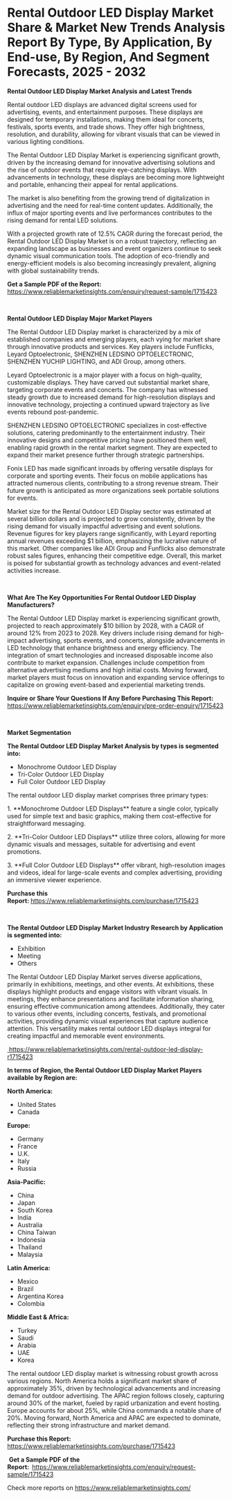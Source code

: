 <p><h1>Rental Outdoor LED Display Market Share & Market New Trends Analysis Report By Type, By Application, By End-use, By Region, And Segment Forecasts, 2025 - 2032</h1></p><p><strong>Rental Outdoor LED Display Market Analysis and Latest Trends</strong></p>
<p><p>Rental outdoor LED displays are advanced digital screens used for advertising, events, and entertainment purposes. These displays are designed for temporary installations, making them ideal for concerts, festivals, sports events, and trade shows. They offer high brightness, resolution, and durability, allowing for vibrant visuals that can be viewed in various lighting conditions.</p><p>The Rental Outdoor LED Display Market is experiencing significant growth, driven by the increasing demand for innovative advertising solutions and the rise of outdoor events that require eye-catching displays. With advancements in technology, these displays are becoming more lightweight and portable, enhancing their appeal for rental applications. </p><p>The market is also benefiting from the growing trend of digitalization in advertising and the need for real-time content updates. Additionally, the influx of major sporting events and live performances contributes to the rising demand for rental LED solutions. </p><p>With a projected growth rate of 12.5% CAGR during the forecast period, the Rental Outdoor LED Display Market is on a robust trajectory, reflecting an expanding landscape as businesses and event organizers continue to seek dynamic visual communication tools. The adoption of eco-friendly and energy-efficient models is also becoming increasingly prevalent, aligning with global sustainability trends.</p></p>
<p><strong>Get a Sample PDF of the Report:&nbsp;</strong> <a href="https://www.reliablemarketinsights.com/enquiry/request-sample/1715423?utm_campaign=3312&utm_medium=2&utm_source=Github&utm_content=ia&utm_term=28032025&utm_id=rental-outdoor-led-display">https://www.reliablemarketinsights.com/enquiry/request-sample/1715423</a></p>
<p>&nbsp;</p>
<p><strong>Rental Outdoor LED Display Major Market Players</strong></p>
<p><p>The Rental Outdoor LED Display market is characterized by a mix of established companies and emerging players, each vying for market share through innovative products and services. Key players include Funflicks, Leyard Optoelectronic, SHENZHEN LEDSINO OPTOELECTRONIC, SHENZHEN YUCHIP LIGHTING, and ADI Group, among others.</p><p>Leyard Optoelectronic is a major player with a focus on high-quality, customizable displays. They have carved out substantial market share, targeting corporate events and concerts. The company has witnessed steady growth due to increased demand for high-resolution displays and innovative technology, projecting a continued upward trajectory as live events rebound post-pandemic.</p><p>SHENZHEN LEDSINO OPTOELECTRONIC specializes in cost-effective solutions, catering predominantly to the entertainment industry. Their innovative designs and competitive pricing have positioned them well, enabling rapid growth in the rental market segment. They are expected to expand their market presence further through strategic partnerships.</p><p>Fonix LED has made significant inroads by offering versatile displays for corporate and sporting events. Their focus on mobile applications has attracted numerous clients, contributing to a strong revenue stream. Their future growth is anticipated as more organizations seek portable solutions for events.</p><p>Market size for the Rental Outdoor LED Display sector was estimated at several billion dollars and is projected to grow consistently, driven by the rising demand for visually impactful advertising and event solutions. Revenue figures for key players range significantly, with Leyard reporting annual revenues exceeding $1 billion, emphasizing the lucrative nature of this market. Other companies like ADI Group and Funflicks also demonstrate robust sales figures, enhancing their competitive edge. Overall, this market is poised for substantial growth as technology advances and event-related activities increase.</p></p>
<p>&nbsp;</p>
<p><strong>What Are The Key Opportunities For Rental Outdoor LED Display Manufacturers?</strong></p>
<p><p>The Rental Outdoor LED Display market is experiencing significant growth, projected to reach approximately $10 billion by 2028, with a CAGR of around 12% from 2023 to 2028. Key drivers include rising demand for high-impact advertising, sports events, and concerts, alongside advancements in LED technology that enhance brightness and energy efficiency. The integration of smart technologies and increased disposable income also contribute to market expansion. Challenges include competition from alternative advertising mediums and high initial costs. Moving forward, market players must focus on innovation and expanding service offerings to capitalize on growing event-based and experiential marketing trends.</p></p>
<p><strong>Inquire or Share Your Questions If Any Before Purchasing This Report:</strong> <a href="https://www.reliablemarketinsights.com/enquiry/pre-order-enquiry/1715423?utm_campaign=3312&utm_medium=2&utm_source=Github&utm_content=ia&utm_term=28032025&utm_id=rental-outdoor-led-display">https://www.reliablemarketinsights.com/enquiry/pre-order-enquiry/1715423</a></p>
<p>&nbsp;</p>
<p><strong>Market Segmentation</strong></p>
<p><strong>The Rental Outdoor LED Display Market Analysis by types is segmented into:</strong></p>
<p><ul><li>Monochrome Outdoor LED Display</li><li>Tri-Color Outdoor LED Display</li><li>Full Color Outdoor LED Display</li></ul></p>
<p><p>The rental outdoor LED display market comprises three primary types: </p><p>1. **Monochrome Outdoor LED Displays** feature a single color, typically used for simple text and basic graphics, making them cost-effective for straightforward messaging.</p><p>2. **Tri-Color Outdoor LED Displays** utilize three colors, allowing for more dynamic visuals and messages, suitable for advertising and event promotions.</p><p>3. **Full Color Outdoor LED Displays** offer vibrant, high-resolution images and videos, ideal for large-scale events and complex advertising, providing an immersive viewer experience.</p></p>
<p><strong>Purchase this Report:&nbsp;</strong><a href="https://www.reliablemarketinsights.com/purchase/1715423?utm_campaign=3312&utm_medium=2&utm_source=Github&utm_content=ia&utm_term=28032025&utm_id=rental-outdoor-led-display">https://www.reliablemarketinsights.com/purchase/1715423</a></p>
<p>&nbsp;</p>
<p><strong>The Rental Outdoor LED Display Market Industry Research by Application is segmented into:</strong></p>
<p><ul><li>Exhibition</li><li>Meeting</li><li>Others</li></ul></p>
<p><p>The Rental Outdoor LED Display Market serves diverse applications, primarily in exhibitions, meetings, and other events. At exhibitions, these displays highlight products and engage visitors with vibrant visuals. In meetings, they enhance presentations and facilitate information sharing, ensuring effective communication among attendees. Additionally, they cater to various other events, including concerts, festivals, and promotional activities, providing dynamic visual experiences that capture audience attention. This versatility makes rental outdoor LED displays integral for creating impactful and memorable event environments.</p></p>
<p><a href="https://www.reliablemarketinsights.com/rental-outdoor-led-display-r1715423?utm_campaign=3312&utm_medium=2&utm_source=Github&utm_content=ia&utm_term=28032025&utm_id=rental-outdoor-led-display">&nbsp;https://www.reliablemarketinsights.com/rental-outdoor-led-display-r1715423</a></p>
<p><strong>In terms of Region, the Rental Outdoor LED Display Market Players available by Region are:</strong></p>
<p>
    <p> <strong> North America: </strong>
        <ul>
            <li>United States</li>
            <li>Canada</li>
        </ul>
        </p> 
    <p> <strong> Europe: </strong>
        <ul>
            <li>Germany</li>
            <li>France</li>
            <li>U.K.</li>
            <li>Italy</li>
            <li>Russia</li>
        </ul>
        </p> 
    <p> <strong> Asia-Pacific: </strong>
        <ul>
            <li>China</li>
            <li>Japan</li>
            <li>South Korea</li>
            <li>India</li>
            <li>Australia</li>
            <li>China Taiwan</li>
            <li>Indonesia</li>
            <li>Thailand</li>
            <li>Malaysia</li>
        </ul>
        </p> 
    <p> <strong> Latin America: </strong>
        <ul>
            <li>Mexico</li>
            <li>Brazil</li>
            <li>Argentina Korea</li>
            <li>Colombia</li>
        </ul>
        </p> 
    <p> <strong> Middle East & Africa: </strong>
        <ul>
            <li>Turkey</li>
            <li>Saudi</li>
            <li>Arabia</li>
            <li>UAE</li>
            <li>Korea</li>
        </ul>
    </p>
    </p>
<p><p>The rental outdoor LED display market is witnessing robust growth across various regions. North America holds a significant market share of approximately 35%, driven by technological advancements and increasing demand for outdoor advertising. The APAC region follows closely, capturing around 30% of the market, fueled by rapid urbanization and event hosting. Europe accounts for about 25%, while China commands a notable share of 20%. Moving forward, North America and APAC are expected to dominate, reflecting their strong infrastructure and market demand.</p></p>
<p><strong>Purchase this Report: </strong><a href="https://www.reliablemarketinsights.com/purchase/1715423?utm_campaign=3312&utm_medium=2&utm_source=Github&utm_content=ia&utm_term=28032025&utm_id=rental-outdoor-led-display">https://www.reliablemarketinsights.com/purchase/1715423</a></p>
<p>&nbsp;<strong>Get a Sample PDF of the Report:&nbsp;&nbsp;</strong><a href="https://www.reliablemarketinsights.com/enquiry/request-sample/1715423?utm_campaign=3312&utm_medium=2&utm_source=Github&utm_content=ia&utm_term=28032025&utm_id=rental-outdoor-led-display">https://www.reliablemarketinsights.com/enquiry/request-sample/1715423</a></p>
<p><strong></strong></p>
<p>Check more reports on <a href="https://www.reliablemarketinsights.com/?utm_campaign=3312&utm_medium=2&utm_source=Github&utm_content=ia&utm_term=28032025&utm_id=rental-outdoor-led-display">https://www.reliablemarketinsights.com/</a></p>